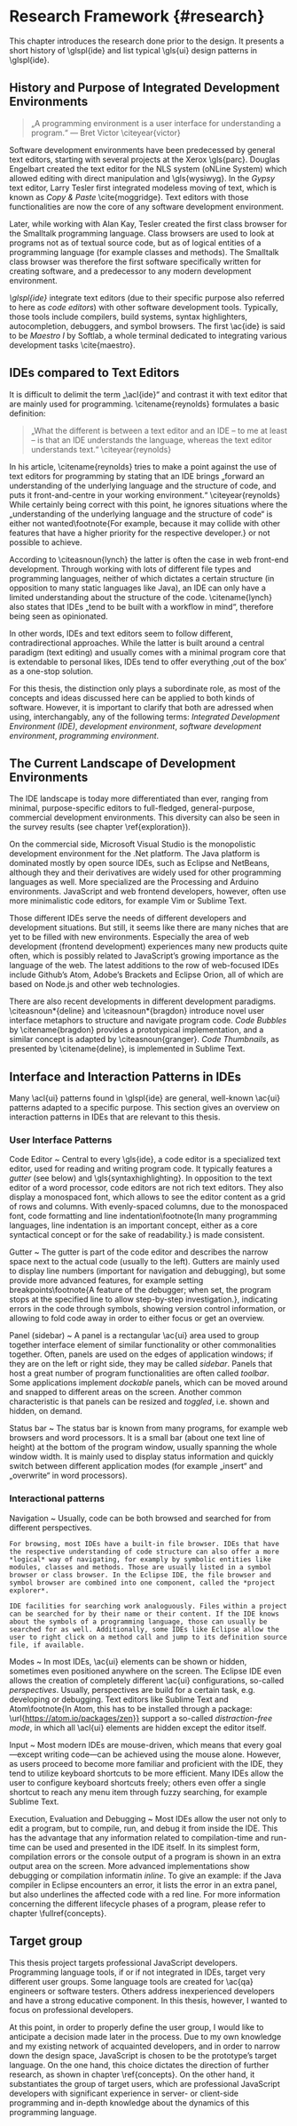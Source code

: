 # Research Framework {#research}

This chapter introduces the research done prior to the design. It presents a short history of \glspl{ide} and list typical \gls{ui} design patterns in \glspl{ide}.

## History and Purpose of Integrated Development Environments

> „A programming environment is a user interface for understanding a program.“ — Bret Victor \citeyear{victor}

Software development environments have been predecessed by general text editors, starting with several projects at the Xerox \gls{parc}. Douglas Engelbart created the text editor for the NLS system (oNLine System) which allowed editing with direct manipulation and \gls{wysiwyg}. In the *Gypsy* text editor, Larry Tesler first integrated modeless moving of text, which is known as *Copy & Paste* \cite{moggridge}. Text editors with those functionalities are now the core of any software development environment.

Later, while working with Alan Kay, Tesler created the first class browser for the Smalltalk programming language. Class browsers are used to look at programs not as of textual source code, but as of logical entities of a programming language (for example classes and methods). The Smalltalk class browser was therefore the first software specifically written for creating software, and a predecessor to any modern development environment.

*\glspl{ide}* integrate text editors (due to their specific purpose also referred to here as *code editors*) with other software development tools. Typically, those tools include compilers, build systems, syntax highlighters, autocompletion, debuggers, and symbol browsers. The first \ac{ide} is said to be *Maestro I* by Softlab, a whole terminal dedicated to integrating various development tasks \cite{maestro}.

## IDEs compared to Text Editors

It is difficult to delimit the term „\acl{ide}“ and contrast it with text editor that are mainly used for programming. \citename{reynolds} formulates a basic definition:

> „What the different is between a text editor and an IDE – to me at least – is that an IDE understands the language, whereas the text editor understands text.“ \citeyear{reynolds}

In his article, \citename{reynolds} tries to make a point against the use of text editors for programming by stating that an IDE brings „forward an understanding of the underlying language and the structure of code, and puts it front-and-centre in your working environment.“ \citeyear{reynolds} While certainly being correct with this point, he ignores situations where the „understanding of the underlying language and the structure of code“ is either not wanted\footnote{For example, because it may collide with other features that have a higher priority for the respective developer.} or not possible to achieve.

According to \citeasnoun{lynch} the latter is often the case in web front-end development. Through working with lots of different file types and programming languages, neither of which dictates a certain structure (in opposition to many static languages like Java), an IDE can only have a limited understanding about the structure of the code. \citename{lynch} also states that IDEs „tend to be built with a workflow in mind“, therefore being seen as opinionated.

In other words, IDEs and text editors seem to follow different, contradirectional approaches. While the latter is built around a central paradigm (text editing) and usually comes with a minimal program core that is extendable to personal likes, IDEs tend to offer everything ‚out of the box‘ as a one-stop solution.

For this thesis, the distinction only plays a subordinate role, as most of the concepts and ideas discussed here can be applied to both kinds of software. However, it is important to clarify that both are adressed when using, interchangably, any of the following terms: *Integrated Development Environment (IDE)*, *development environment*, *software development environment*, *programming environment*.

## The Current Landscape of Development Environments

The IDE landscape is today more differentiated than ever, ranging from minimal, purpose-specific editors to full-fledged, general-purpose, commercial development environments. This diversity can also be seen in the survey results (see chapter \ref{exploration}).

On the commercial side, Microsoft Visual Studio is the monopolistic development environment for the .Net platform. The Java platform is dominated mostly by open source IDEs, such as Eclipse and NetBeans, although they and their derivatives are widely used for other programming languages as well. More specialized are the Processing and Arduino environments. JavaScript and web frontend developers, however, often use more minimalistic code editors, for example Vim or Sublime Text.

 Those different IDEs serve the needs of different developers and development situations. But still, it seems like there are many niches that are yet to be filled with new environments. Especially the area of web development (frontend development) experiences many new products quite often, which is possibly related to JavaScript’s growing importance as the language of the web. The latest additions to the row of web-focused IDEs include Github’s Atom, Adobe’s Brackets and Eclipse Orion, all of which are based on Node.js and other web technologies.

There are also recent developments in different development paradigms. \citeasnoun*{deline} and \citeasnoun*{bragdon} introduce novel user interface metaphors to structure and navigate program code. *Code Bubbles* by \citename{bragdon} provides a prototypical implementation, and a similar concept is adapted by \citeasnoun{granger}. *Code Thumbnails*, as presented by \citename{deline}, is implemented in Sublime Text.

## Interface and Interaction Patterns in IDEs

Many \acl{ui} patterns found in \glspl{ide} are general, well-known \ac{ui} patterns adapted to a specific purpose. This section gives an overview on interaction patterns in IDEs that are relevant to this thesis.

### User Interface Patterns

Code Editor
  ~ Central to every \gls{ide}, a code editor is a specialized text editor, used for reading and writing program code. It typically features a *gutter* (see below) and \gls{syntaxhighlighting}. In opposition to the text editor of a word processor, code editors are not rich text editors. They also display a monospaced font, which allows to see the editor content as a grid of rows and columns. With evenly-spaced columns, due to the monospaced font, code formatting and line indentation\footnote{In many programming languages, line indentation is an important concept, either as a core syntactical concept or for the sake of readability.} is made consistent.

Gutter
  ~ The gutter is part of the code editor and describes the narrow space next to the actual code (usually to the left). Gutters are mainly used to display line numbers (important for navigation and debugging), but some provide more advanced features, for example setting breakpoints\footnote{A feature of the debugger; when set, the program stops at the specified line to allow step-by-step investigation.}, indicating errors in the code through symbols, showing version control information, or allowing to fold code away in order to either focus or get an overview.

Panel (sidebar)
  ~ A panel is a rectangular \ac{ui} area used to group together interface element of similar functionality or other commonalities together. Often, panels are used on the edges of application windows; if they are on the left or right side, they may be called *sidebar*. Panels that host a great number of program functionalities are often called *toolbar*. Some applications implement *dockable* panels, which can be moved around and snapped to different areas on the screen. Another common characteristic is that panels can be resized and *toggled*, i.e. shown and hidden, on demand.

Status bar
  ~ The status bar is known from many programs, for example web browsers and word processors. It is a small bar (about one text line of height) at the bottom of the program window, usually spanning the whole window width. It is mainly used to display status information and quickly switch between different application modes (for example „insert“ and „overwrite“ in word processors).

### Interactional patterns

Navigation
  ~ Usually, code can be both browsed and searched for from different perspectives.

    For browsing, most IDEs have a built-in file browser. IDEs that have the respective understanding of code structure can also offer a more *logical* way of navigating, for examply by symbolic entities like modules, classes and methods. Those are usually listed in a symbol browser or class browser. In the Eclipse IDE, the file browser and symbol browser are combined into one component, called the *project explorer*.

    IDE facilities for searching work analoguously. Files within a project can be searched for by their name or their content. If the IDE knows about the symbols of a programming language, those can usually be searched for as well. Additionally, some IDEs like Eclipse allow the user to right click on a method call and jump to its definition source file, if available.

Modes
  ~ In most IDEs, \ac{ui} elements can be shown or hidden, sometimes even positioned anywhere on the screen. The Eclipse IDE even allows the creation of completely different  \ac{ui} configurations, so-called *perspectives*. Usually, perspectives are build for a certain task, e.g. developing or debugging. Text editors like Sublime Text and Atom\footnote{In Atom, this has to be installed through a package: \url{https://atom.io/packages/zen}} support a so-called *distraction-free mode*, in which all \acl{ui} elements are hidden except the editor itself.

Input
  ~ Most modern IDEs are mouse-driven, which means that every goal—except writing code—can be achieved using the mouse alone. However, as users proceed to become more familiar and proficient with the IDE, they tend to utilize keyboard shortcuts to be more efficient. Many IDEs allow the user to configure keyboard shortcuts freely; others even offer a single shortcut to reach any menu item through fuzzy searching, for example Sublime Text.

Execution, Evaluation and Debugging
  ~ Most IDEs allow the user not only to edit a program, but to compile, run, and debug it from inside the IDE. This has the advantage that any information related to compilation-time and run-time can be used and presented in the IDE itself. In its simplest form, compilation errors or the console output of a program is shown in an extra output area on the screen. More advanced implementations show debugging or compilation informatin *inline*. To give an example: if the Java compiler in Eclipse encounters an error, it lists the error in an extra panel, but also underlines the affected code with a red line. For more information concerning the different lifecycle phases of a program, please refer to chapter \fullref{concepts}.

## Target group

This thesis project targets professional JavaScript developers. Programming language tools, if or if not integrated in IDEs, target very different user groups. Some language tools are created for \ac{qa} engineers or software testers. Others address inexperienced developers and have a strong educative component. In this thesis, however, I wanted to focus on professional developers.

At this point, in order to properly define the user group, I would like to anticipate a decision made later in the process. Due to my own knowledge and my existing network of acquainted developers, and in order to narrow down the design space, JavaScript is chosen to be the prototype’s target language. On the one hand, this choice dictates the direction of further research, as shown in chapter \ref{concepts}. On the other hand, it substantiates the group of target users, which are professional JavaScript developers with significant experience in server- or client-side programming and in-depth knowledge about the dynamics of this programming language.